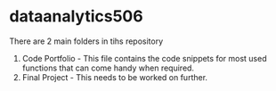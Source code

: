 # dataanalytics506
There are 2 main folders in tihs repository
  1. Code Portfolio - This file contains the code snippets for most used functions that can come handy when required.
  2. Final Project - This needs to be worked on further.
